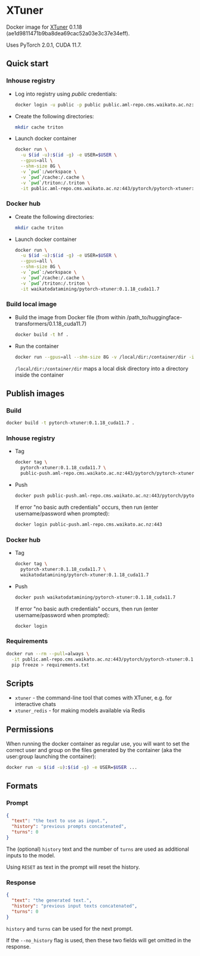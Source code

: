 # XTuner

Docker image for [XTuner](https://github.com/InternLM/xtuner) 0.1.18 (ae1d9811471b9ba8dea69cac52a03e3c37e34eff).

Uses PyTorch 2.0.1, CUDA 11.7.

## Quick start

### Inhouse registry

* Log into registry using *public* credentials:

  ```bash
  docker login -u public -p public public.aml-repo.cms.waikato.ac.nz:443 
  ```
  
* Create the following directories:

  ```bash
  mkdir cache triton
  ```

* Launch docker container

  ```bash
  docker run \
    -u $(id -u):$(id -g) -e USER=$USER \
    --gpus=all \
    --shm-size 8G \
    -v `pwd`:/workspace \
    -v `pwd`/cache:/.cache \
    -v `pwd`/triton:/.triton \
    -it public.aml-repo.cms.waikato.ac.nz:443/pytorch/pytorch-xtuner:0.1.18_cuda11.7
  ```

### Docker hub
  
* Create the following directories:

  ```bash
  mkdir cache triton
  ```

* Launch docker container

  ```bash
  docker run \
    -u $(id -u):$(id -g) -e USER=$USER \
    --gpus=all \
    --shm-size 8G \
    -v `pwd`:/workspace \
    -v `pwd`/cache:/.cache \
    -v `pwd`/triton:/.triton \
    -it waikatodatamining/pytorch-xtuner:0.1.18_cuda11.7
  ```

### Build local image

* Build the image from Docker file (from within /path_to/huggingface-transformers/0.1.18_cuda11.7)

  ```bash
  docker build -t hf .
  ```
  
* Run the container

  ```bash
  docker run --gpus=all --shm-size 8G -v /local/dir:/container/dir -it hf
  ```
  `/local/dir:/container/dir` maps a local disk directory into a directory inside the container


## Publish images

### Build

```bash
docker build -t pytorch-xtuner:0.1.18_cuda11.7 .
```

### Inhouse registry  
  
* Tag

  ```bash
  docker tag \
    pytorch-xtuner:0.1.18_cuda11.7 \
    public-push.aml-repo.cms.waikato.ac.nz:443/pytorch/pytorch-xtuner:0.1.18_cuda11.7
  ```
  
* Push

  ```bash
  docker push public-push.aml-repo.cms.waikato.ac.nz:443/pytorch/pytorch-xtuner:0.1.18_cuda11.7
  ```
  If error "no basic auth credentials" occurs, then run (enter username/password when prompted):
  
  ```bash
  docker login public-push.aml-repo.cms.waikato.ac.nz:443
  ```

### Docker hub  
  
* Tag

  ```bash
  docker tag \
    pytorch-xtuner:0.1.18_cuda11.7 \
    waikatodatamining/pytorch-xtuner:0.1.18_cuda11.7
  ```
  
* Push

  ```bash
  docker push waikatodatamining/pytorch-xtuner:0.1.18_cuda11.7
  ```
  If error "no basic auth credentials" occurs, then run (enter username/password when prompted):
  
  ```bash
  docker login
  ```


### Requirements

```bash
docker run --rm --pull=always \
  -it public.aml-repo.cms.waikato.ac.nz:443/pytorch/pytorch-xtuner:0.1.18_cuda11.7 \
  pip freeze > requirements.txt
```

## Scripts

* `xtuner` - the command-line tool that comes with XTuner, e.g. for interactive chats
* `xtuner_redis` - for making models available via Redis


## Permissions

When running the docker container as regular use, you will want to set the correct
user and group on the files generated by the container (aka the user:group launching
the container):

```bash
docker run -u $(id -u):$(id -g) -e USER=$USER ...
```


## Formats

### Prompt

```json
{
  "text": "the text to use as input.",
  "history": "previous prompts concatenated",
  "turns": 0
}
```

The (optional) `history` text and the number of `turns` are used as additional inputs to the model.

Using `RESET` as text in the prompt will reset the history.

### Response

```json
{
  "text": "the generated text.",
  "history": "previous input texts concatenated",
  "turns": 0
}
```

`history` and `turns` can be used for the next prompt.

If the `--no_history` flag is used, then these two fields will get omitted in the response.
